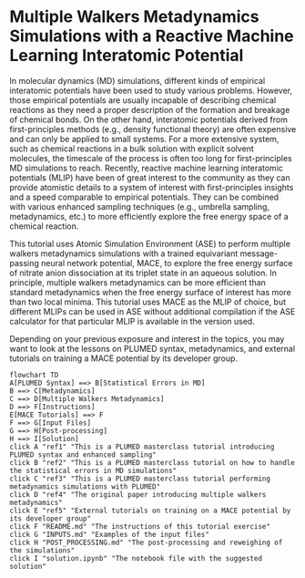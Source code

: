 # Multiple Walkers Metadynamics Simulations with a Reactive Machine Learning Interatomic Potential

In molecular dynamics (MD) simulations, different kinds of empirical interatomic potentials have been used to study various problems. However, those empirical potentials are usually incapable of describing chemical reactions as they need a proper description of the formation and breakage of chemical bonds. On the other hand, interatomic potentials derived from first-principles methods (e.g., density functional theory) are often expensive and can only be applied to small systems. For a more extensive system, such as chemical reactions in a bulk solution with explicit solvent molecules, the timescale of the process is often too long for first-principles MD simulations to reach. Recently, reactive machine learning interatomic potentials (MLIP) have been of great interest to the community as they can provide atomistic details to a system of interest with first-principles insights and a speed comparable to empirical potentials. They can be combined with various enhanced sampling techniques (e.g., umbrella sampling, metadynamics, etc.) to more efficiently explore the free energy space of a chemical reaction.

This tutorial uses Atomic Simulation Environment (ASE) to perform multiple walkers metadynamics simulations with a trained equivariant message-passing neural network potential, MACE, to explore the free energy surface of nitrate anion dissociation at its triplet state in an aqueous solution. In principle, multiple walkers metadynamics can be more efficient than standard metadynamics when the free energy surface of interest has more than two local minima. This tutorial uses MACE as the MLIP of choice, but different MLIPs can be used in ASE without additional compilation if the ASE calculator for that particular MLIP is available in the version used.

Depending on your previous exposure and interest in the topics, you may want to look at the lessons on PLUMED syntax, metadynamics, and external tutorials on training a MACE potential by its developer group.

```mermaid
flowchart TD
A[PLUMED Syntax] ==> B[Statistical Errors in MD]
B ==> C[Metadynamics]
C ==> D[Multiple Walkers Metadynamics]
D ==> F[Instructions]
E[MACE Tutorials] ==> F
F ==> G[Input Files]
G ==> H[Post-processing]
H ==> I[Solution]
click A "ref1" "This is a PLUMED masterclass tutorial introducing PLUMED syntax and enhanced sampling"
click B "ref2" "This is a PLUMED masterclass tutorial on how to handle the statistical errors in MD simulations"
click C "ref3" "This is a PLUMED masterclass tutorial performing metadynamics simulations with PLUMED"
click D "ref4" "The original paper introducing multiple walkers metadynamics"
click E "ref5" "External tutorials on training on a MACE potential by its developer group"
click F "README.md" "The instructions of this tutorial exercise"
click G "INPUTS.md" "Examples of the input files"
click H "POST_PROCESSING.md" "The post-processing and reweighing of the simulations"
click I "solution.ipynb" "The notebook file with the suggested solution"
```
